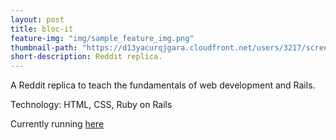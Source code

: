 ```yaml
---
layout: post
title: bloc-it
feature-img: "img/sample_feature_img.png"
thumbnail-path: "https://d13yacurqjgara.cloudfront.net/users/3217/screenshots/2030966/blocjams_1x.png"
short-description: Reddit replica. 
---
```

A Reddit replica to teach the fundamentals of web development and Rails. 

Technology:  HTML, CSS, Ruby on Rails

Currently running [here](https://minh-blocit.herokuapp.com/)
